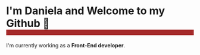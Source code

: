 

<h1 style="border-bottom: 15px solid brown;">I'm Daniela and Welcome to my Github 👋</h1>

I'm currently working as a **Front-End developer**.


